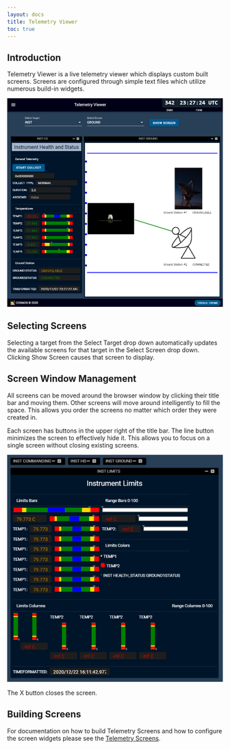 ```yaml
---
layout: docs
title: Telemetry Viewer
toc: true
---
```


## Introduction

Telemetry Viewer is a live telemetry viewer which displays custom built screens. Screens are configured through simple text files which utilize numerous build-in widgets.

![Telemetry Viewer](/img/v5/telemetry_viewer/telemetry_viewer.png)

## Selecting Screens

Selecting a target from the Select Target drop down automatically updates the available screens for that target in the Select Screen drop down. Clicking Show Screen causes that screen to display.

## Screen Window Management

All screens can be moved around the browser window by clicking their title bar and moving them. Other screens will move around intelligently to fill the space. This allows you order the screens no matter which order they were created in.

Each screen has buttons in the upper right of the title bar. The line button minimizes the screen to effectively hide it. This allows you to focus on a single screen without closing existing screens.

![Minimized](/img/v5/telemetry_viewer/minimized.png)

The X button closes the screen.

## Building Screens

For documentation on how to build Telemetry Screens and how to configure the
screen widgets please see the [Telemetry Screens](/docs/v5/screens).
